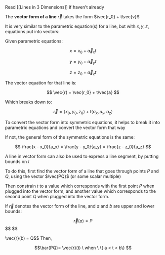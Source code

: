 Read [[Lines in 3 Dimensions]] if haven't already

The **vector form of a line** $\vec{r}$ takes the form $\vec{r_0} + t\vec{v}$

It is very similar to the parametric equation(s) for a line, but with $x, y, z$, equations put into vectors:

Given parametric equations:

$$
x = x_0 + \vec{a}_xt
$$

$$
y = y_0 + \vec{a}_yt
$$

$$
 z= z_0 + \vec{a}_zt
$$

The vector equation for that line is:

$$
\vec{r} = \vec{r_0} + t\vec{a}
$$

Which breaks down to:

$$
\vec{r} = 
\langle x_0, y_0, z_0 \rangle
+
t\langle a_x, a_y, a_z \rangle
$$

To convert the vector form into symmetric equations, it helps to break it into parametric equations and convert the vector form that way

If not, the general form of the symmetric equations is the same:

$$
\frac{x - x_0}{a_x} = 
\frac{y - y_0}{a_y} = 
\frac{z - z_0}{a_z}
$$

A line in vector form can also be used to express a line segment, by putting bounds on $t$

To do this, first find the vector form of a line that goes through points $P$ and $Q$, using the vector $\vec{PQ}$ (or some scalar multiple)

Then constrain $t$ to a value which corresponds with the first point $P$  when plugged into the vector form, and another value which corresponds to the second point $Q$ when plugged into the vector form.

If $\vec{r}$ denotes the vector form of the line, and $a$ and $b$ are upper and lower bounds:

$$\vec{r}(a) = P
$$\$$
$$

\vec{r}(b) = Q$$
Then,

$$\bar{PQ}= \vec{r}(t) \ when  \  \{ a < t < b\}
$$ 
